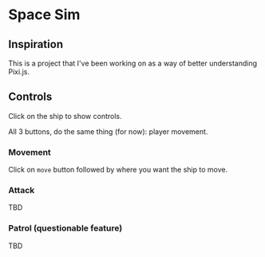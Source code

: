 # Space Sim

## Inspiration

This is a project that I've been working on as a way of better understanding Pixi.js.

## Controls

Click on the ship to show controls.

All 3 buttons, do the same thing (for now): player movement.

### Movement

Click on `move` button followed by where you want the ship to move.

### Attack

TBD

### Patrol (questionable feature)

TBD